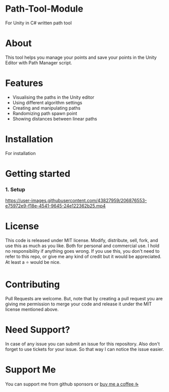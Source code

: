 # Path-Tool-Module
For Unity in C# written path tool

<h1>About</h1>
This tool helps you manage your points and save your points in the Unity Editor with Path Manager script.

<h1>Features</h1>
<ul>
<li>Visualising the paths in the Unity editor</li>
<li>Using different algorithm settings</li>
<li>Creating and manipulating paths</li>
<li>Randomizing path spawn point</li>
<li>Showing distances between linear paths</li>
</ul>

<h1>Installation</h1>
For installation



<h1>Getting started</h1>
<h3>1. Setup</h3>


https://user-images.githubusercontent.com/43827959/206876553-e75972e9-f18e-4541-9645-24e122362b25.mp4



<h1>License</h1>
This code is released under MIT license. Modify, distribute, sell, fork, and use this as much as you like. Both for personal and commercial use. I hold no responsibility if anything goes wrong.
If you use this, you don't need to refer to this repo, or give me any kind of credit but it would be appreciated. At least a ⭐ would be nice.

<h1>Contributing</h1>
Pull Requests are welcome. 
But, note that by creating a pull request you are giving me permission to merge your 
code and release it under the MIT license mentioned above.

<h1>Need Support?</h1>
In case of any issue you can submit an issue for this repository. Also don't forget to use tickets for your issue. 
So that way I can notice the issue easier.

<h1>Support Me</h1>
You can support me from github sponsors or <a href="https://www.buymeacoffee.com/mertbalkan">buy me a coffee ☕</a>
